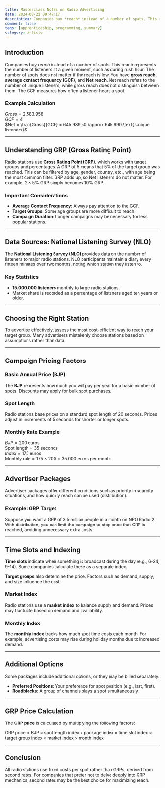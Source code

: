 ```yaml
---
title: Masterclass Notes on Radio Advertising
date: 2024-08-22 09:47:17
description: Companies buy *reach* instead of a number of spots. This reach represents the number of listeners at a given moment, such as during rush hour. The number of spots does not matter if the reach is low.
comment: false
tags: [apprenticeship, programming, summary]
category: Article
---
```


## Introduction

Companies buy *reach* instead of a number of spots. This reach represents the number of listeners at a given moment, such as during rush hour. The number of spots does not matter if the reach is low. You have **gross reach**, **average contact frequency (GCF)**, and **Net reach**. Net reach refers to the number of unique listeners, while gross reach does not distinguish between them. The GCF measures how often a listener hears a spot.

### Example Calculation

$Gross = 2.583.958$  
$GCF = 4$  
$Net = \frac{Gross}{GCF} = 645.989,50 \approx 645.990 \text{ Unique listeners}$

---

## Understanding GRP (Gross Rating Point)

Radio stations use **Gross Rating Point (GRP)**, which works with target groups and percentages. A GRP of 5 means that 5% of the target group was reached. This can be filtered by age, gender, country, etc., with age being the most common filter. GRP adds up, so Net listeners do not matter. For example, $2 \times 5\%$ GRP simply becomes 10% GRP.

### Important Considerations

- **Average Contact Frequency**: Always pay attention to the GCF.
- **Target Groups**: Some age groups are more difficult to reach.
- **Campaign Duration**: Longer campaigns may be necessary for less popular stations.

---

## Data Sources: National Listening Survey (NLO)

The **National Listening Survey (NLO)** provides data on the number of listeners to major radio stations. NLO participants maintain a diary every fifteen minutes over two months, noting which station they listen to.

### Key Statistics

- **15.000.000 listeners** monthly to large radio stations.
- Market share is recorded as a percentage of listeners aged ten years or older.

---

## Choosing the Right Station

To advertise effectively, assess the most cost-efficient way to reach your target group. Many advertisers mistakenly choose stations based on assumptions rather than data.

---

## Campaign Pricing Factors

### Basic Annual Price (BJP)

The **BJP** represents how much you will pay per year for a basic number of spots. Discounts may apply for bulk spot purchases.

### Spot Length

Radio stations base prices on a standard spot length of 20 seconds. Prices adjust in increments of 5 seconds for shorter or longer spots.

### Monthly Rate Example

$BJP = 200 \text{ euros}$  
$\text{Spot length} = 35 \text{ seconds}$  
$Index = 175 \text{ euros}$  
$\text{Monthly rate} = 175 \times 200 = 35.000 \text{ euros per month}$

---

## Advertiser Packages

Advertiser packages offer different conditions such as priority in scarcity situations, and how quickly reach can be used (distribution).

### Example: GRP Target

Suppose you want a GRP of 3.5 million people in a month on NPO Radio 2. With distribution, you can limit the campaign to stop once that GRP is reached, avoiding unnecessary extra costs.

---

## Time Slots and Indexing

**Time slots** indicate when something is broadcast during the day (e.g., 6-24, 9-14). Some companies calculate these as a separate index.

**Target groups** also determine the price. Factors such as demand, supply, and size influence the cost.

### Market Index

Radio stations use a **market index** to balance supply and demand. Prices may fluctuate based on demand and availability.

### Monthly Index

The **monthly index** tracks how much spot time costs each month. For example, advertising costs may rise during holiday months due to increased demand.

---

## Additional Options

Some packages include additional options, or they may be billed separately:

- **Preferred Positions**: Your preference for spot position (e.g., last, first).
- **Roadblocks**: A group of channels plays a spot simultaneously.

---

## GRP Price Calculation

The **GRP price** is calculated by multiplying the following factors:

$\text{GRP price} = \text{BJP} \times \text{spot length index} \times \text{package index} \times \text{time slot index} \times \text{target group index} \times \text{market index} \times \text{month index}$

---

## Conclusion

All radio stations use fixed costs per spot rather than GRPs, derived from second rates. For companies that prefer not to delve deeply into GRP mechanics, second rates may be the best choice for maximizing reach.
